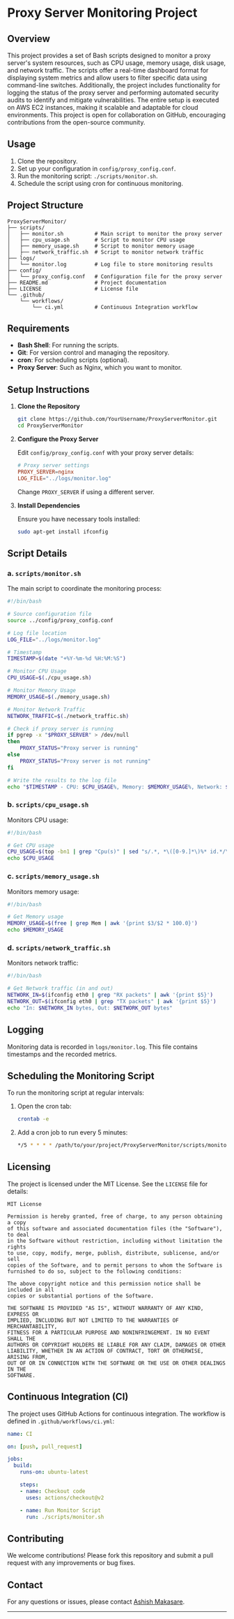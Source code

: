# Proxy Server Monitoring Project

## Overview

This project provides a set of Bash scripts designed to monitor a proxy server's system resources, such as CPU usage, memory usage, disk usage, and network traffic. The scripts offer a real-time dashboard format for displaying system metrics and allow users to filter specific data using command-line switches. Additionally, the project includes functionality for logging the status of the proxy server and performing automated security audits to identify and mitigate vulnerabilities. The entire setup is executed on AWS EC2 instances, making it scalable and adaptable for cloud environments. This project is open for collaboration on GitHub, encouraging contributions from the open-source community.

## Usage

1. Clone the repository.
2. Set up your configuration in `config/proxy_config.conf`.
3. Run the monitoring script: `./scripts/monitor.sh`.
4. Schedule the script using cron for continuous monitoring.

## Project Structure

```
ProxyServerMonitor/
├── scripts/
│   ├── monitor.sh          # Main script to monitor the proxy server
│   ├── cpu_usage.sh        # Script to monitor CPU usage
│   ├── memory_usage.sh     # Script to monitor memory usage
│   ├── network_traffic.sh  # Script to monitor network traffic
├── logs/
│   └── monitor.log         # Log file to store monitoring results
├── config/
│   └── proxy_config.conf   # Configuration file for the proxy server
├── README.md               # Project documentation
├── LICENSE                 # License file
└── .github/
    └── workflows/
        └── ci.yml          # Continuous Integration workflow
```

## Requirements

- **Bash Shell**: For running the scripts.
- **Git**: For version control and managing the repository.
- **cron**: For scheduling scripts (optional).
- **Proxy Server**: Such as Nginx, which you want to monitor.

## Setup Instructions

1. **Clone the Repository**

   ```bash
   git clone https://github.com/YourUsername/ProxyServerMonitor.git
   cd ProxyServerMonitor
   ```

2. **Configure the Proxy Server**

   Edit `config/proxy_config.conf` with your proxy server details:

   ```conf
   # Proxy server settings
   PROXY_SERVER=nginx
   LOG_FILE="../logs/monitor.log"
   ```

   Change `PROXY_SERVER` if using a different server.

3. **Install Dependencies**

   Ensure you have necessary tools installed:

   ```bash
   sudo apt-get install ifconfig
   ```

## Script Details

### a. `scripts/monitor.sh`

The main script to coordinate the monitoring process:

```bash
#!/bin/bash

# Source configuration file
source ../config/proxy_config.conf

# Log file location
LOG_FILE="../logs/monitor.log"

# Timestamp
TIMESTAMP=$(date "+%Y-%m-%d %H:%M:%S")

# Monitor CPU Usage
CPU_USAGE=$(./cpu_usage.sh)

# Monitor Memory Usage
MEMORY_USAGE=$(./memory_usage.sh)

# Monitor Network Traffic
NETWORK_TRAFFIC=$(./network_traffic.sh)

# Check if proxy server is running
if pgrep -x "$PROXY_SERVER" > /dev/null
then
    PROXY_STATUS="Proxy server is running"
else
    PROXY_STATUS="Proxy server is not running"
fi

# Write the results to the log file
echo "$TIMESTAMP - CPU: $CPU_USAGE%, Memory: $MEMORY_USAGE%, Network: $NETWORK_TRAFFIC, Status: $PROXY_STATUS" >> $LOG_FILE
```

### b. `scripts/cpu_usage.sh`

Monitors CPU usage:

```bash
#!/bin/bash

# Get CPU usage
CPU_USAGE=$(top -bn1 | grep "Cpu(s)" | sed "s/.*, *\([0-9.]*\)%* id.*/\1/" | awk '{print 100 - $1}')
echo $CPU_USAGE
```

### c. `scripts/memory_usage.sh`

Monitors memory usage:

```bash
#!/bin/bash

# Get Memory usage
MEMORY_USAGE=$(free | grep Mem | awk '{print $3/$2 * 100.0}')
echo $MEMORY_USAGE
```

### d. `scripts/network_traffic.sh`

Monitors network traffic:

```bash
#!/bin/bash

# Get Network traffic (in and out)
NETWORK_IN=$(ifconfig eth0 | grep "RX packets" | awk '{print $5}')
NETWORK_OUT=$(ifconfig eth0 | grep "TX packets" | awk '{print $5}')
echo "In: $NETWORK_IN bytes, Out: $NETWORK_OUT bytes"
```

## Logging

Monitoring data is recorded in `logs/monitor.log`. This file contains timestamps and the recorded metrics.

## Scheduling the Monitoring Script

To run the monitoring script at regular intervals:

1. Open the cron tab:
   ```bash
   crontab -e
   ```

2. Add a cron job to run every 5 minutes:
   ```bash
   */5 * * * * /path/to/your/project/ProxyServerMonitor/scripts/monitor.sh
   ```

## Licensing

The project is licensed under the MIT License. See the `LICENSE` file for details:

```plaintext
MIT License

Permission is hereby granted, free of charge, to any person obtaining a copy
of this software and associated documentation files (the "Software"), to deal
in the Software without restriction, including without limitation the rights
to use, copy, modify, merge, publish, distribute, sublicense, and/or sell
copies of the Software, and to permit persons to whom the Software is
furnished to do so, subject to the following conditions:

The above copyright notice and this permission notice shall be included in all
copies or substantial portions of the Software.

THE SOFTWARE IS PROVIDED "AS IS", WITHOUT WARRANTY OF ANY KIND, EXPRESS OR
IMPLIED, INCLUDING BUT NOT LIMITED TO THE WARRANTIES OF MERCHANTABILITY,
FITNESS FOR A PARTICULAR PURPOSE AND NONINFRINGEMENT. IN NO EVENT SHALL THE
AUTHORS OR COPYRIGHT HOLDERS BE LIABLE FOR ANY CLAIM, DAMAGES OR OTHER
LIABILITY, WHETHER IN AN ACTION OF CONTRACT, TORT OR OTHERWISE, ARISING FROM,
OUT OF OR IN CONNECTION WITH THE SOFTWARE OR THE USE OR OTHER DEALINGS IN THE
SOFTWARE.
```

## Continuous Integration (CI)

The project uses GitHub Actions for continuous integration. The workflow is defined in `.github/workflows/ci.yml`:

```yaml
name: CI

on: [push, pull_request]

jobs:
  build:
    runs-on: ubuntu-latest

    steps:
    - name: Checkout code
      uses: actions/checkout@v2

    - name: Run Monitor Script
      run: ./scripts/monitor.sh
```

## Contributing

We welcome contributions! Please fork this repository and submit a pull request with any improvements or bug fixes.

## Contact  

For any questions or issues, please contact [Ashish Makasare](mailto:ashishmakasare24@gmail.com).

---
